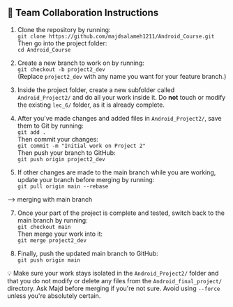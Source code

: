 ## 🤝 Team Collaboration Instructions

1. Clone the repository by running:  
`git clone https://github.com/majdsalameh1211/Android_Course.git`  
Then go into the project folder:  
`cd Android_Course`

2. Create a new branch to work on by running:  
`git checkout -b project2_dev`  
(Replace `project2_dev` with any name you want for your feature branch.)

3. Inside the project folder, create a new subfolder called `Android_Project2/` and do all your work inside it. Do **not** touch or modify the existing `lec_6/` folder, as it is already complete.

4. After you've made changes and added files in `Android_Project2/`, save them to Git by running:  
`git add .`  
Then commit your changes:  
`git commit -m "Initial work on Project 2"`  
Then push your branch to GitHub:  
`git push origin project2_dev`

5. If other changes are made to the main branch while you are working, update your branch before merging by running:  
`git pull origin main --rebase`

--> merging with main branch

7. Once your part of the project is complete and tested, switch back to the main branch by running:  
`git checkout main`  
Then merge your work into it:  
`git merge project2_dev`

8. Finally, push the updated main branch to GitHub:  
`git push origin main`

💡 Make sure your work stays isolated in the `Android_Project2/` folder and that you do not modify or delete any files from the `Android_final_project/` directory. Ask Majd before merging if you're not sure. Avoid using `--force` unless you're absolutely certain.
